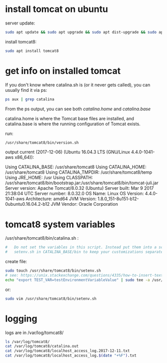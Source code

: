 
# install tomcat on ubuntu 

server update: 
```bash
sudo apt update && sudo apt upgrade && sudo apt dist-upgrade && sudo apt autoremove && sudo apt install -f
```

install tomcat8:
```bash
sudo apt install tomcat8
```

# get info on installed tomcat 

If you don't know where catalina.sh is (or it never gets called), you can usually find it via ps:

```bash
ps aux | grep catalina
```

From the ps output, you can see both *catalina.home* and *catalina.base* 

catalina.home is where the Tomcat base files are installed, 
and catalina.base is where the running configuration of Tomcat exists.

run: 

```bash
/usr/share/tomcat8/bin/version.sh 
```
output current (2017-12-06) (Ubuntu 16.04.3 LTS (GNU/Linux 4.4.0-1041-aws x86_64)): 

Using CATALINA_BASE:   /usr/share/tomcat8
Using CATALINA_HOME:   /usr/share/tomcat8
Using CATALINA_TMPDIR: /usr/share/tomcat8/temp
Using JRE_HOME:        /usr
Using CLASSPATH:       /usr/share/tomcat8/bin/bootstrap.jar:/usr/share/tomcat8/bin/tomcat-juli.jar
Server version: Apache Tomcat/8.0.32 (Ubuntu)
Server built:   Mar 9 2017 21:38:04 UTC
Server number:  8.0.32.0
OS Name:        Linux
OS Version:     4.4.0-1041-aws
Architecture:   amd64
JVM Version:    1.8.0_151-8u151-b12-0ubuntu0.16.04.2-b12
JVM Vendor:     Oracle Corporation

# tomcat8 system variables 

/usr/share/tomcat8/bin/catalina.sh : 
```bash
#   Do not set the variables in this script. Instead put them into a script
#   setenv.sh in CATALINA_BASE/bin to keep your customizations separate.
```

create file: 
```bash
sudo touch /usr/share/tomcat8/bin/setenv.sh
# see: https://unix.stackexchange.com/questions/4335/how-to-insert-text-into-a-root-owned-file-using-sudo
echo "export TEST_VAR=testEnvironmentVariableValue" | sudo tee -a /usr/share/tomcat8/bin/setenv.sh > /dev/null
```
or: 
```bash
sudo vim /usr/share/tomcat8/bin/setenv.sh
```

# logging 

logs are in /var/log/tomcat8/

```bash
ls /var/log/tomcat8/ 
cat /var/log/tomcat8/catalina.out 
cat /var/log/tomcat8/localhost_access_log.2017-12-11.txt
cat /var/log/tomcat8/localhost_access_log.$(date "+%F").txt

```
